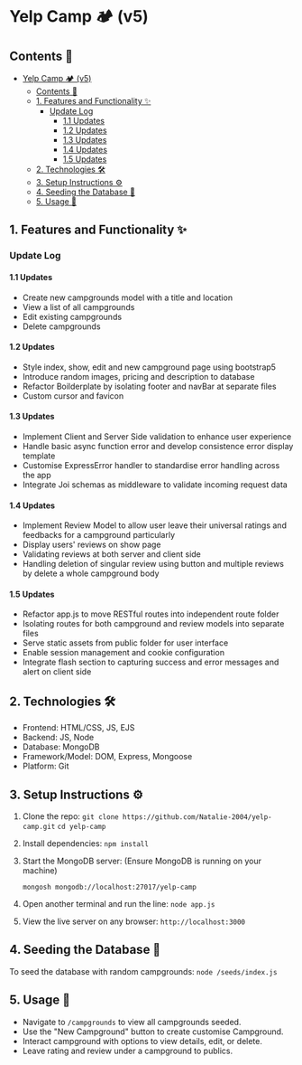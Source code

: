 # Yelp Camp 🏕️ (v5)

## Contents 🌈
- [Yelp Camp 🏕️ (v5)](#yelp-camp-️-v5)
  - [Contents 🌈](#contents-)
  - [1. Features and Functionality ✨](#1-features-and-functionality-)
    - [Update Log](#update-log)
      - [1.1 Updates](#11-updates)
      - [1.2 Updates](#12-updates)
      - [1.3 Updates](#13-updates)
      - [1.4 Updates](#14-updates)
      - [1.5 Updates](#15-updates)
  - [2. Technologies 🛠️](#2-technologies-️)
  - [3. Setup Instructions ⚙️](#3-setup-instructions-️)
  - [4. Seeding the Database 🌱](#4-seeding-the-database-)
  - [5. Usage 🚀](#5-usage-)

## 1. Features and Functionality ✨

### Update Log
#### 1.1 Updates
- Create new campgrounds model with a title and location
- View a list of all campgrounds
- Edit existing campgrounds
- Delete campgrounds

#### 1.2 Updates
- Style index, show, edit and new campground page using bootstrap5
- Introduce random images, pricing and description to database
- Refactor Boilderplate by isolating footer and navBar at separate files
- Custom cursor and favicon

#### 1.3 Updates
- Implement Client and Server Side validation to enhance user experience
- Handle basic async function error and develop consistence error display template
- Customise ExpressError handler to standardise error handling across the app
- Integrate Joi schemas as middleware to validate incoming request data

#### 1.4 Updates
- Implement Review Model to allow user leave their universal ratings and feedbacks for a  campground particularly
- Display users' reviews on show page
- Validating reviews at both server and client side
- Handling deletion of singular review using button and multiple reviews by delete a whole campground body

#### 1.5 Updates
- Refactor app.js to move RESTful routes into independent route folder
- Isolating routes for both campground and review models into separate files
- Serve static assets from public folder for user interface
- Enable session management and cookie configuration
- Integrate flash section to capturing success and error messages and alert on client side

## 2. Technologies 🛠️
- Frontend: HTML/CSS, JS, EJS
- Backend: JS, Node
- Database: MongoDB
- Framework/Model: DOM, Express, Mongoose
- Platform: Git

## 3. Setup Instructions ⚙️
1. Clone the repo:
`
git clone https://github.com/Natalie-2004/yelp-camp.git
`
`
cd yelp-camp
`

2. Install dependencies:
`
npm install
`

3. Start the MongoDB server: (Ensure MongoDB is running on your machine)

    `
    mongosh mongodb://localhost:27017/yelp-camp
    `

4. Open another terminal and run the line:
`
node app.js
`

5. View the live server on any browser:
`
http://localhost:3000
`

## 4. Seeding the Database 🌱  
To seed the database with random campgrounds:
`node /seeds/index.js`

## 5. Usage 🚀
- Navigate to `/campgrounds` to view all campgrounds seeded.
- Use the "New Campground" button to create customise Campground.
- Interact campground with options to view details, edit, or delete.
- Leave rating and review under a campground to publics.



